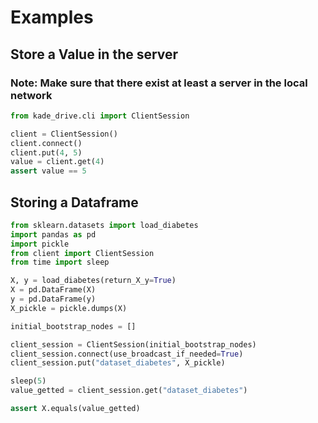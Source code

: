 # Examples 

## Store a Value in the server

### Note: Make sure that there exist at least a server in the local network

``` py
from kade_drive.cli import ClientSession

client = ClientSession()
client.connect()
client.put(4, 5)
value = client.get(4)
assert value == 5
```

## Storing a Dataframe
``` py
from sklearn.datasets import load_diabetes
import pandas as pd
import pickle
from client import ClientSession
from time import sleep

X, y = load_diabetes(return_X_y=True)
X = pd.DataFrame(X)
y = pd.DataFrame(y)
X_pickle = pickle.dumps(X)

initial_bootstrap_nodes = []

client_session = ClientSession(initial_bootstrap_nodes)
client_session.connect(use_broadcast_if_needed=True)
client_session.put("dataset_diabetes", X_pickle)

sleep(5)
value_getted = client_session.get("dataset_diabetes")

assert X.equals(value_getted)

```